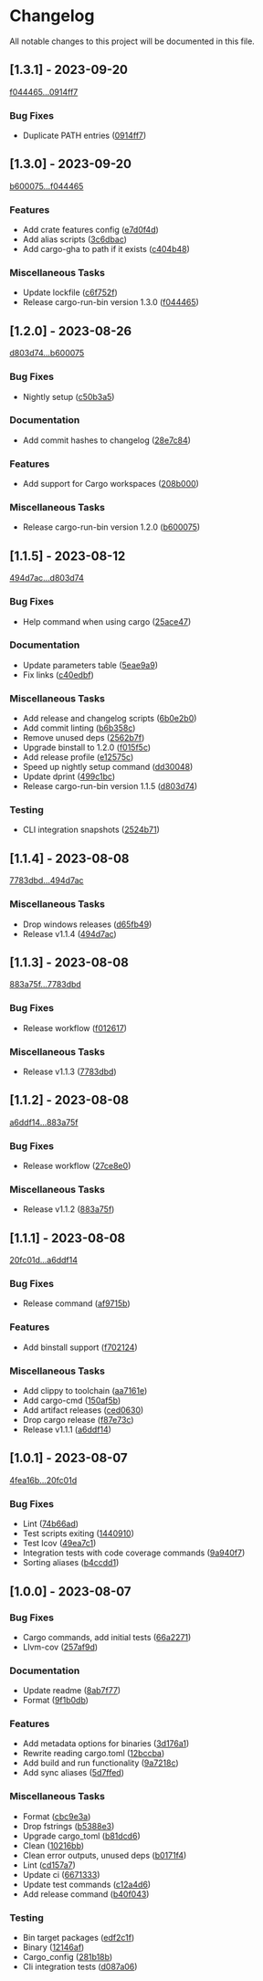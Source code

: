 # Changelog

All notable changes to this project will be documented in this file.

## [1.3.1] - 2023-09-20

[f044465...0914ff7](https://github.com/dustinblackman/cargo-run-bin/compare/f044465c6df800fd4694334982cffa76a7157ec2...0914ff7ba3316d3b9cddc025febf75df3135a002)

### Bug Fixes

- Duplicate PATH entries ([0914ff7](https://github.com/dustinblackman/cargo-run-bin/commit/0914ff7ba3316d3b9cddc025febf75df3135a002))

## [1.3.0] - 2023-09-20

[b600075...f044465](https://github.com/dustinblackman/cargo-run-bin/compare/b600075b1af551d509fdf9fcfeeff97d74c5d446...f044465c6df800fd4694334982cffa76a7157ec2)

### Features

- Add crate features config ([e7d0f4d](https://github.com/dustinblackman/cargo-run-bin/commit/e7d0f4d9ccff32aeb9a04088d84ce933d85d4885))
- Add alias scripts ([3c6dbac](https://github.com/dustinblackman/cargo-run-bin/commit/3c6dbace4e5f2e1442f7da9805aa5a61e8ba5c9b))
- Add cargo-gha to path if it exists ([c404b48](https://github.com/dustinblackman/cargo-run-bin/commit/c404b480e17e9abf12586dc865111d7546609849))

### Miscellaneous Tasks

- Update lockfile ([c6f752f](https://github.com/dustinblackman/cargo-run-bin/commit/c6f752f24a01077fb260c9561c7b4aeed1972fdf))
- Release cargo-run-bin version 1.3.0 ([f044465](https://github.com/dustinblackman/cargo-run-bin/commit/f044465c6df800fd4694334982cffa76a7157ec2))

## [1.2.0] - 2023-08-26

[d803d74...b600075](https://github.com/dustinblackman/cargo-run-bin/compare/d803d74f79384f6b9707eecc6bc58a156f7d3ba4...b600075b1af551d509fdf9fcfeeff97d74c5d446)

### Bug Fixes

- Nightly setup ([c50b3a5](https://github.com/dustinblackman/cargo-run-bin/commit/c50b3a520f5f0aee7579f816fc8b89b6309fd5d5))

### Documentation

- Add commit hashes to changelog ([28e7c84](https://github.com/dustinblackman/cargo-run-bin/commit/28e7c8488da0972b382cb729ad07e208b3535e81))

### Features

- Add support for Cargo workspaces ([208b000](https://github.com/dustinblackman/cargo-run-bin/commit/208b000f47ee7666009a066a9f2a5124275ea381))

### Miscellaneous Tasks

- Release cargo-run-bin version 1.2.0 ([b600075](https://github.com/dustinblackman/cargo-run-bin/commit/b600075b1af551d509fdf9fcfeeff97d74c5d446))

## [1.1.5] - 2023-08-12

[494d7ac...d803d74](https://github.com/dustinblackman/cargo-run-bin/compare/494d7acfefc7ac8a3e2124b50fcd3f951fc5d196...d803d74f79384f6b9707eecc6bc58a156f7d3ba4)

### Bug Fixes

- Help command when using cargo ([25ace47](https://github.com/dustinblackman/cargo-run-bin/commit/25ace47c61a1c7d4e46d734619917ac8539fa2df))

### Documentation

- Update parameters table ([5eae9a9](https://github.com/dustinblackman/cargo-run-bin/commit/5eae9a9968478e7fc1eeae6b14333ef83e8283c7))
- Fix links ([c40edbf](https://github.com/dustinblackman/cargo-run-bin/commit/c40edbfb888aec37400dd70bc5dc39b60d5e65b8))

### Miscellaneous Tasks

- Add release and changelog scripts ([6b0e2b0](https://github.com/dustinblackman/cargo-run-bin/commit/6b0e2b0d9b6ce0bd6302ca87f38d592ef22824a4))
- Add commit linting ([b6b358c](https://github.com/dustinblackman/cargo-run-bin/commit/b6b358cc5781b899d8362ae153564ff9060feda5))
- Remove unused deps ([2562b7f](https://github.com/dustinblackman/cargo-run-bin/commit/2562b7f16e7b0bed1c92bc1a83301fae5d1697eb))
- Upgrade binstall to 1.2.0 ([f015f5c](https://github.com/dustinblackman/cargo-run-bin/commit/f015f5ca265c7d0ac9af9db364e7e1456355d956))
- Add release profile ([e12575c](https://github.com/dustinblackman/cargo-run-bin/commit/e12575ced1d842c29158f17c9826e6fd24517883))
- Speed up nightly setup command ([dd30048](https://github.com/dustinblackman/cargo-run-bin/commit/dd30048696a9e7e013415a0ba8820d6afeb763a7))
- Update dprint ([499c1bc](https://github.com/dustinblackman/cargo-run-bin/commit/499c1bccc3e1b5b7cb4a61f6610892c2c9fbb5b6))
- Release cargo-run-bin version 1.1.5 ([d803d74](https://github.com/dustinblackman/cargo-run-bin/commit/d803d74f79384f6b9707eecc6bc58a156f7d3ba4))

### Testing

- CLI integration snapshots ([2524b71](https://github.com/dustinblackman/cargo-run-bin/commit/2524b7111f7cb2ac6cbc31f07143c6702f0844ac))

## [1.1.4] - 2023-08-08

[7783dbd...494d7ac](https://github.com/dustinblackman/cargo-run-bin/compare/7783dbd4b9f2460c5900c7e00b65d9ec2ab4e54b...494d7acfefc7ac8a3e2124b50fcd3f951fc5d196)

### Miscellaneous Tasks

- Drop windows releases ([d65fb49](https://github.com/dustinblackman/cargo-run-bin/commit/d65fb495283573ee2ecac0c7edba66c9551b6a95))
- Release v1.1.4 ([494d7ac](https://github.com/dustinblackman/cargo-run-bin/commit/494d7acfefc7ac8a3e2124b50fcd3f951fc5d196))

## [1.1.3] - 2023-08-08

[883a75f...7783dbd](https://github.com/dustinblackman/cargo-run-bin/compare/883a75ffad28d62d29c7ab87b7cc8bc186898dea...7783dbd4b9f2460c5900c7e00b65d9ec2ab4e54b)

### Bug Fixes

- Release workflow ([f012617](https://github.com/dustinblackman/cargo-run-bin/commit/f012617a3993c58608bcffe9e2d4b9379bbc25d9))

### Miscellaneous Tasks

- Release v1.1.3 ([7783dbd](https://github.com/dustinblackman/cargo-run-bin/commit/7783dbd4b9f2460c5900c7e00b65d9ec2ab4e54b))

## [1.1.2] - 2023-08-08

[a6ddf14...883a75f](https://github.com/dustinblackman/cargo-run-bin/compare/a6ddf14394f1c251f55899257931a374466bed76...883a75ffad28d62d29c7ab87b7cc8bc186898dea)

### Bug Fixes

- Release workflow ([27ce8e0](https://github.com/dustinblackman/cargo-run-bin/commit/27ce8e0f63a4a7181ba780791ac8a206fbbe5d5d))

### Miscellaneous Tasks

- Release v1.1.2 ([883a75f](https://github.com/dustinblackman/cargo-run-bin/commit/883a75ffad28d62d29c7ab87b7cc8bc186898dea))

## [1.1.1] - 2023-08-08

[20fc01d...a6ddf14](https://github.com/dustinblackman/cargo-run-bin/compare/20fc01d5b8e059556e8a28f33a039d28246c7a5f...a6ddf14394f1c251f55899257931a374466bed76)

### Bug Fixes

- Release command ([af9715b](https://github.com/dustinblackman/cargo-run-bin/commit/af9715b4f741ede4556a6fecfb8d70a9dbd32a9a))

### Features

- Add binstall support ([f702124](https://github.com/dustinblackman/cargo-run-bin/commit/f702124692e23f8c14040cf0935b90c4877ed4ee))

### Miscellaneous Tasks

- Add clippy to toolchain ([aa7161e](https://github.com/dustinblackman/cargo-run-bin/commit/aa7161e0bf3ff522144e318b26746359801b0b07))
- Add cargo-cmd ([150af5b](https://github.com/dustinblackman/cargo-run-bin/commit/150af5b4e1a75f5ca7b816716dbbcd2be0c66000))
- Add artifact releases ([ced0630](https://github.com/dustinblackman/cargo-run-bin/commit/ced06305199c2a47b3465ba23efeeccfd9dfb722))
- Drop cargo release ([f87e73c](https://github.com/dustinblackman/cargo-run-bin/commit/f87e73c8a2b6fa68832363b0e28f3c106f5a622b))
- Release v1.1.1 ([a6ddf14](https://github.com/dustinblackman/cargo-run-bin/commit/a6ddf14394f1c251f55899257931a374466bed76))

## [1.0.1] - 2023-08-07

[4fea16b...20fc01d](https://github.com/dustinblackman/cargo-run-bin/compare/4fea16bbee89161b192488e7aa5fe728e6b0f970...20fc01d5b8e059556e8a28f33a039d28246c7a5f)

### Bug Fixes

- Lint ([74b66ad](https://github.com/dustinblackman/cargo-run-bin/commit/74b66ad09d2346e7def0ea7275e16f4bd37bd5e6))
- Test scripts exiting ([1440910](https://github.com/dustinblackman/cargo-run-bin/commit/1440910eadfc638cb6a1da65807a2e24bb7e0a97))
- Test lcov ([49ea7c1](https://github.com/dustinblackman/cargo-run-bin/commit/49ea7c10cb3a311dc10dd4bef2f9a76668419378))
- Integration tests with code coverage commands ([9a940f7](https://github.com/dustinblackman/cargo-run-bin/commit/9a940f7dee59fca6136d4f82a39b141fae95f580))
- Sorting aliases ([b4ccdd1](https://github.com/dustinblackman/cargo-run-bin/commit/b4ccdd189376506d64d1911de0f17e3c49dda0d0))

## [1.0.0] - 2023-08-07

### Bug Fixes

- Cargo commands, add initial tests ([66a2271](https://github.com/dustinblackman/cargo-run-bin/commit/66a2271ca4ea57013d85d36a528c749d057d2959))
- Llvm-cov ([257af9d](https://github.com/dustinblackman/cargo-run-bin/commit/257af9dc7903eddcf923e0ab55b3575917d0baaf))

### Documentation

- Update readme ([8ab7f77](https://github.com/dustinblackman/cargo-run-bin/commit/8ab7f777fcbd99bb1e50067476ad621b0102013e))
- Format ([9f1b0db](https://github.com/dustinblackman/cargo-run-bin/commit/9f1b0dbba03293a3f120bfc8f4dcf0eeb1540734))

### Features

- Add metadata options for binaries ([3d176a1](https://github.com/dustinblackman/cargo-run-bin/commit/3d176a170b7b1bec81eb8a06d98706164b218657))
- Rewrite reading cargo.toml ([12bccba](https://github.com/dustinblackman/cargo-run-bin/commit/12bccbaf5e60f7781f27b6b28fb9c4bd0922acc4))
- Add build and run functionality ([9a7218c](https://github.com/dustinblackman/cargo-run-bin/commit/9a7218c20c09797097b518a605c1d2b6c365ec30))
- Add sync aliases ([5d7ffed](https://github.com/dustinblackman/cargo-run-bin/commit/5d7ffed87bb9ff7b78ce7a228379a35492e45f11))

### Miscellaneous Tasks

- Format ([cbc9e3a](https://github.com/dustinblackman/cargo-run-bin/commit/cbc9e3ab710c863ef28fcb68583ab4bb07c9dadc))
- Drop fstrings ([b5388e3](https://github.com/dustinblackman/cargo-run-bin/commit/b5388e33b000d54444fa5213472546eb3164872d))
- Upgrade cargo_toml ([b81dcd6](https://github.com/dustinblackman/cargo-run-bin/commit/b81dcd607089b05eb939e915514334b070a4bb35))
- Clean ([10216bb](https://github.com/dustinblackman/cargo-run-bin/commit/10216bb2399e3d22ef71f6d87954cf207eab1ee0))
- Clean error outputs, unused deps ([b0171f4](https://github.com/dustinblackman/cargo-run-bin/commit/b0171f4a4d321dae6c783d224ab645ffaa67a555))
- Lint ([cd157a7](https://github.com/dustinblackman/cargo-run-bin/commit/cd157a727734d06322a4941ff35aa3db6a092670))
- Update ci ([6671333](https://github.com/dustinblackman/cargo-run-bin/commit/6671333b5978890d804b2be71f2d3f2f1299f83e))
- Update test commands ([c12a4d6](https://github.com/dustinblackman/cargo-run-bin/commit/c12a4d6c90aed2cc944082dae4f779a5cd8cc5cf))
- Add release command ([b40f043](https://github.com/dustinblackman/cargo-run-bin/commit/b40f0436e8eb231975168fda87fdb8da0f675d0a))

### Testing

- Bin target packages ([edf2c1f](https://github.com/dustinblackman/cargo-run-bin/commit/edf2c1f905c28f68244f5af65bdf79e55b233d8f))
- Binary ([12146af](https://github.com/dustinblackman/cargo-run-bin/commit/12146afcb515b837a36900afcc3185a0987aec36))
- Cargo_config ([281b18b](https://github.com/dustinblackman/cargo-run-bin/commit/281b18b52516c8af89f16e2266c11aa33e321939))
- Cli integration tests ([d087a06](https://github.com/dustinblackman/cargo-run-bin/commit/d087a066c3b160240a33c7096e38d3414b8fcaf1))

<!-- generated by git-cliff -->
